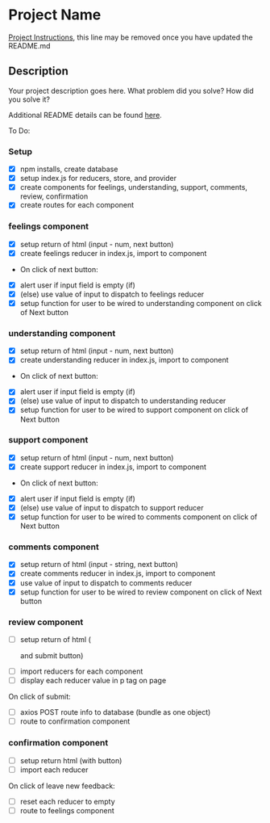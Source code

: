 # Project Name

[Project Instructions](./INSTRUCTIONS.md), this line may be removed once you have updated the README.md

## Description

Your project description goes here. What problem did you solve? How did you solve it?

Additional README details can be found [here](https://github.com/PrimeAcademy/readme-template/blob/master/README.md).



To Do:

### Setup

- [x] npm installs, create database
- [x] setup index.js for reducers, store, and provider
- [x] create components for feelings, understanding, support, comments, review, confirmation
- [x] create routes for each component

### feelings component
- [x] setup return of html (input - num, next button)
- [x] create feelings reducer in index.js, import to component

- On click of next button:
- [x] alert user if input field is empty (if)
- [x] (else) use value of input to dispatch to feelings reducer
- [x] setup function for user to be wired to understanding component on click of Next button

### understanding component
- [x] setup return of html (input - num, next button)
- [x] create understanding reducer in index.js, import to component

- On click of next button:
- [x] alert user if input field is empty (if)
- [x] (else) use value of input to dispatch to understanding reducer
- [x] setup function for user to be wired to support component on click of Next button

### support component
- [x] setup return of html (input - num, next button)
- [x] create support reducer in index.js, import to component

- On click of next button:
- [x] alert user if input field is empty (if)
- [x] (else) use value of input to dispatch to support reducer
- [x] setup function for user to be wired to comments component on click of Next button

### comments component
- [x] setup return of html (input - string, next button)
- [x] create comments reducer in index.js, import to component
- [x] use value of input to dispatch to comments reducer
- [x] setup function for user to be wired to review component on click of Next button

### review component
- [ ] setup return of html (<p> and submit button)
- [ ] import reducers for each component
- [ ] display each reducer value in p tag on page

On click of submit:
- [ ] axios POST route info to database (bundle as one object)
- [ ] route to confirmation component

### confirmation component
- [ ] setup return html (with button)
- [ ] import each reducer

On click of leave new feedback:
- [ ] reset each reducer to empty
- [ ] route to feelings component